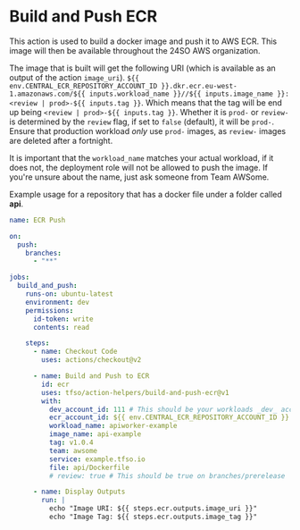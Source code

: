 # Build and Push ECR

This action is used to build a docker image and push it to AWS ECR. This image will then be available throughout the 24SO AWS organization.

The image that is built will get the following URI (which is available as an output of the action `image_uri`). `${{ env.CENTRAL_ECR_REPOSITORY_ACCOUNT_ID }}.dkr.ecr.eu-west-1.amazonaws.com/${{ inputs.workload_name }}//${{ inputs.image_name }}:<review | prod>-${{ inputs.tag }}`. Which means that the tag will be end up being `<review | prod>-${{ inputs.tag }}`. Whether it is `prod-` or `review-` is determined by the `review` flag, if set to `false` (default), it will be `prod-`. Ensure that production workload _only_ use `prod-` images, as `review-` images are deleted after a fortnight.

It is important that the `workload_name` matches your actual workload, if it does not, the deployment role will not be allowed to push the image. If you're unsure about the name, just ask someone from Team AWSome.

Example usage for a repository that has a docker file under a folder called **api**.
```yaml
name: ECR Push

on:
  push:
    branches:
      - "**"

jobs:
  build_and_push:
    runs-on: ubuntu-latest
    environment: dev
    permissions:
      id-token: write
      contents: read

    steps:
      - name: Checkout Code
        uses: actions/checkout@v2

      - name: Build and Push to ECR
        id: ecr
        uses: tfso/action-helpers/build-and-push-ecr@v1
        with:
          dev_account_id: 111 # This should be your workloads _dev_ account
          ecr_account_id: ${{ env.CENTRAL_ECR_REPOSITORY_ACCOUNT_ID }}
          workload_name: apiworker-example
          image_name: api-example
          tag: v1.0.4
          team: awsome
          service: example.tfso.io
          file: api/Dockerfile
          # review: true # This should be true on branches/prerelease

      - name: Display Outputs
        run: |
          echo "Image URI: ${{ steps.ecr.outputs.image_uri }}"
          echo "Image Tag: ${{ steps.ecr.outputs.image_tag }}"

```